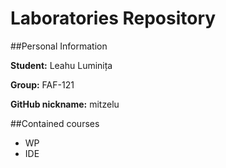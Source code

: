 
# Laboratories Repository

##Personal Information

**Student:** Leahu Luminița

**Group:** FAF-121

**GitHub nickname:** mitzelu

##Contained courses

 - WP
 - IDE

